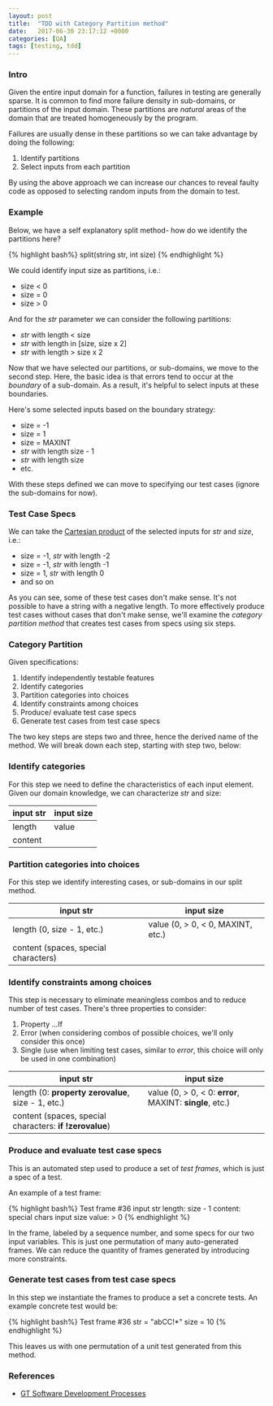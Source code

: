 ```yaml
---
layout: post
title:  "TDD with Category Partition method"
date:   2017-06-30 23:17:12 +0000
categories: [QA]
tags: [testing, tdd]
---
```


### Intro
Given the entire input domain for a function, failures in testing are generally sparse. It is common to find more failure density in sub-domains, or partitions of the input domain. These partitions are _natural_ areas of the domain that are treated homogeneously by the program.

Failures are usually dense in these partitions so we can take advantage by doing the following: 

1. Identify partitions
2. Select inputs from each partition

By using the above approach we can increase our chances to reveal faulty code as opposed to selecting random inputs from the domain to test.

### Example
Below, we have a self explanatory split method- how do we identify the partitions here?

{% highlight bash%}
split(string str, int size)
{% endhighlight %}

We could identify input size as partitions, i.e.:
* size < 0
* size = 0
* size > 0

And for the _str_ parameter we can consider the following partitions:
* _str_ with length < size
* _str_ with length in [size, size x 2]
* _str_ with length > size x 2

Now that we have selected our partitions, or sub-domains, we move to the second step. Here, the basic idea is that errors tend to occur at the _boundary_ of a sub-domain. As a result, it's helpful to select inputs at these boundaries. 

Here's some selected inputs based on the boundary strategy:
* size = -1
* size = 1
* size = MAXINT
* _str_ with length size - 1
* _str_ with length size
* etc.

With these steps defined we can move to specifying our test cases (ignore the sub-domains for now).

### Test Case Specs
We can take the [Cartesian product][cartesian] of the selected inputs for _str_ and _size_, i.e.: 
* size = -1, _str_ with length -2
* size = -1, _str_ with length -1
* size = 1, _str_ with length 0
* and so on

As you can see, some of these test cases don't make sense. It's not possible to have a string with a negative length. To more effectively produce test cases without cases that don't make sense, we'll examine the _category partition method_ that creates test cases from specs using six steps. 

### Category Partition
Given specifications:
1. Identify independently testable features
2. Identify categories
3. Partition categories into choices
4. Identify constraints among choices
5. Produce/ evaluate test case specs
6. Generate test cases from test case specs

The two key steps are steps two and three, hence the derived name of the method. We will break down each step, starting with step two, below:

### Identify categories
For this step we need to define the characteristics of each input element. Given our domain knowledge, we can characterize _str_ and size:

| input str | input size |
|-----------|------------|
| length    | value      |
| content   |            |

### Partition categories into choices
For this step we identify interesting cases, or sub-domains in our split method.

| input str | input size |
|-----------|------------|
| length (0, size - 1, etc.) | value (0, > 0, < 0, MAXINT, etc.) |
| content (spaces, special characters) |            |

### Identify constraints among choices
This step is necessary to eliminate meaningless combos and to reduce number of test cases. There's three properties to consider:

1. Property ...If
2. Error (when considering combos of possible choices, we'll only consider this once)
3. Single (use when limiting test cases, similar to _error_, this choice will only be used in one combination)

| input str | input size |
|-----------|------------|
| length (0: __property zerovalue__, size - 1, etc.) | value (0, > 0, < 0: __error__, MAXINT: __single__, etc.) |
| content (spaces, special characters: __if !zerovalue__) |            |

### Produce and evaluate test case specs
This is an automated step used to produce a set of _test frames_, which is just a spec of a test. 

An example of a test frame:

{% highlight bash%}
Test frame #36
    input str
        length: size - 1
        content: special chars
    input size 
        value: > 0
{% endhighlight %}

In the frame, labeled by a sequence number, and some specs for our two input variables. This is just one permutation of many auto-generated frames. We can reduce the quantity of frames generated by introducing more constraints.

### Generate test cases from test case specs
In this step we instantiate the frames to produce a set a concrete tests. An example concrete test would be:

{% highlight bash%}
Test frame #36
    str = "abCC!*"
    size = 10
{% endhighlight %}

This leaves us with one permutation of a unit test generated from this method.

### References
* [GT Software Development Processes](https://classroom.udacity.com/courses/ud805/lessons/3626359166/concepts/5198585680923)

[cartesian]:(https://en.wikipedia.org/wiki/Cartesian_product)

